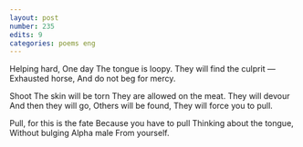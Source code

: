 ```yaml
---
layout: post
number: 235
edits: 9
categories: poems eng
---
```


Helping hard,
One day
The tongue is loopy.
They will find the culprit —
Exhausted horse,
And do not beg for mercy.

Shoot
The skin will be torn
They are allowed on the meat.
They will devour
And then they will go,
Others will be found,
They will force you to pull.

Pull, for this is the fate
Because you have to pull
Thinking about the tongue,
Without bulging 
Alpha male
From yourself.
